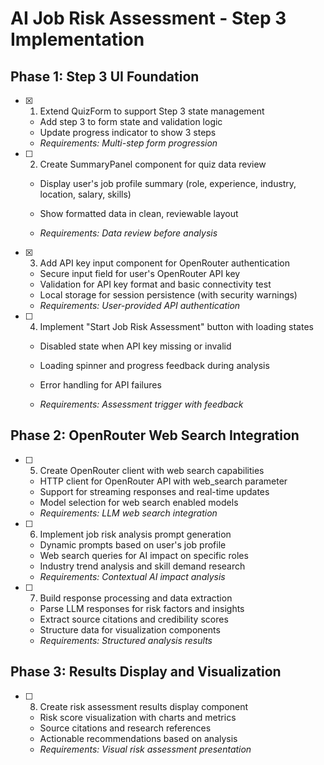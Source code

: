 # AI Job Risk Assessment - Step 3 Implementation

## Phase 1: Step 3 UI Foundation
- [x] 1. Extend QuizForm to support Step 3 state management


  - Add step 3 to form state and validation logic
  - Update progress indicator to show 3 steps
  - _Requirements: Multi-step form progression_



- [ ] 2. Create SummaryPanel component for quiz data review
  - Display user's job profile summary (role, experience, industry, location, salary, skills)


  - Show formatted data in clean, reviewable layout
  - _Requirements: Data review before analysis_

- [x] 3. Add API key input component for OpenRouter authentication



  - Secure input field for user's OpenRouter API key
  - Validation for API key format and basic connectivity test
  - Local storage for session persistence (with security warnings)
  - _Requirements: User-provided API authentication_



- [ ] 4. Implement "Start Job Risk Assessment" button with loading states
  - Disabled state when API key missing or invalid
  - Loading spinner and progress feedback during analysis


  - Error handling for API failures
  - _Requirements: Assessment trigger with feedback_

## Phase 2: OpenRouter Web Search Integration


- [ ] 5. Create OpenRouter client with web search capabilities
  - HTTP client for OpenRouter API with web_search parameter
  - Support for streaming responses and real-time updates
  - Model selection for web search enabled models
  - _Requirements: LLM web search integration_







- [ ] 6. Implement job risk analysis prompt generation
  - Dynamic prompts based on user's job profile
  - Web search queries for AI impact on specific roles
  - Industry trend analysis and skill demand research
  - _Requirements: Contextual AI impact analysis_

- [ ] 7. Build response processing and data extraction
  - Parse LLM responses for risk factors and insights
  - Extract source citations and credibility scores
  - Structure data for visualization components
  - _Requirements: Structured analysis results_

## Phase 3: Results Display and Visualization
- [ ] 8. Create risk assessment results display component
  - Risk score visualization with charts and metrics
  - Source citations and research references
  - Actionable recommendations based on analysis
  - _Requirements: Visual risk assessment presentation_